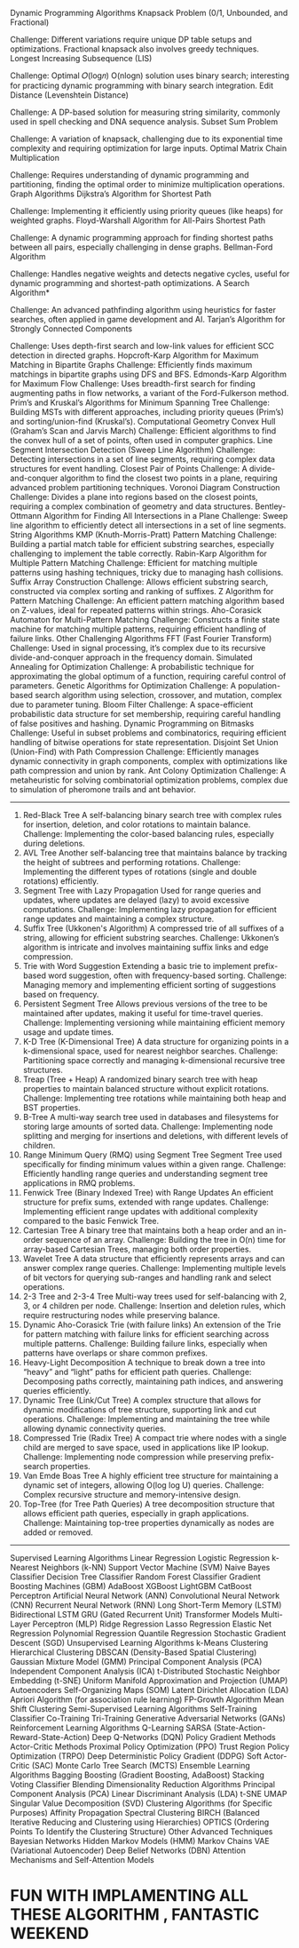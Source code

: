 Dynamic Programming Algorithms
Knapsack Problem (0/1, Unbounded, and Fractional)

Challenge: Different variations require unique DP table setups and optimizations. Fractional knapsack also involves greedy techniques.
Longest Increasing Subsequence (LIS)

Challenge: Optimal 𝑂(log𝑛)
O(nlogn) solution uses binary search; interesting for practicing dynamic programming with binary search integration.
Edit Distance (Levenshtein Distance)

Challenge: A DP-based solution for measuring string similarity, commonly used in spell checking and DNA sequence analysis.
Subset Sum Problem

Challenge: A variation of knapsack, challenging due to its exponential time complexity and requiring optimization for large inputs.
Optimal Matrix Chain Multiplication

Challenge: Requires understanding of dynamic programming and partitioning, finding the optimal order to minimize multiplication operations.
Graph Algorithms
Dijkstra’s Algorithm for Shortest Path

Challenge: Implementing it efficiently using priority queues (like heaps) for weighted graphs.
Floyd-Warshall Algorithm for All-Pairs Shortest Path

Challenge: A dynamic programming approach for finding shortest paths between all pairs, especially challenging in dense graphs.
Bellman-Ford Algorithm

Challenge: Handles negative weights and detects negative cycles, useful for dynamic programming and shortest-path optimizations.
A Search Algorithm*

Challenge: An advanced pathfinding algorithm using heuristics for faster searches, often applied in game development and AI.
Tarjan’s Algorithm for Strongly Connected Components

Challenge: Uses depth-first search and low-link values for efficient SCC detection in directed graphs.
Hopcroft-Karp Algorithm for Maximum Matching in Bipartite Graphs
Challenge: Efficiently finds maximum matchings in bipartite graphs using DFS and BFS.
Edmonds-Karp Algorithm for Maximum Flow
Challenge: Uses breadth-first search for finding augmenting paths in flow networks, a variant of the Ford-Fulkerson method.
Prim’s and Kruskal’s Algorithms for Minimum Spanning Tree
Challenge: Building MSTs with different approaches, including priority queues (Prim’s) and sorting/union-find (Kruskal’s).
Computational Geometry
Convex Hull (Graham’s Scan and Jarvis March)
Challenge: Efficient algorithms to find the convex hull of a set of points, often used in computer graphics.
Line Segment Intersection Detection (Sweep Line Algorithm)
Challenge: Detecting intersections in a set of line segments, requiring complex data structures for event handling.
Closest Pair of Points
Challenge: A divide-and-conquer algorithm to find the closest two points in a plane, requiring advanced problem partitioning techniques.
Voronoi Diagram Construction
Challenge: Divides a plane into regions based on the closest points, requiring a complex combination of geometry and data structures.
Bentley-Ottmann Algorithm for Finding All Intersections in a Plane
Challenge: Sweep line algorithm to efficiently detect all intersections in a set of line segments.
String Algorithms
KMP (Knuth-Morris-Pratt) Pattern Matching
Challenge: Building a partial match table for efficient substring searches, especially challenging to implement the table correctly.
Rabin-Karp Algorithm for Multiple Pattern Matching
Challenge: Efficient for matching multiple patterns using hashing techniques, tricky due to managing hash collisions.
Suffix Array Construction
Challenge: Allows efficient substring search, constructed via complex sorting and ranking of suffixes.
Z Algorithm for Pattern Matching
Challenge: An efficient pattern matching algorithm based on Z-values, ideal for repeated patterns within strings.
Aho-Corasick Automaton for Multi-Pattern Matching
Challenge: Constructs a finite state machine for matching multiple patterns, requiring efficient handling of failure links.
Other Challenging Algorithms
FFT (Fast Fourier Transform)
Challenge: Used in signal processing, it’s complex due to its recursive divide-and-conquer approach in the frequency domain.
Simulated Annealing for Optimization
Challenge: A probabilistic technique for approximating the global optimum of a function, requiring careful control of parameters.
Genetic Algorithms for Optimization
Challenge: A population-based search algorithm using selection, crossover, and mutation, complex due to parameter tuning.
Bloom Filter
Challenge: A space-efficient probabilistic data structure for set membership, requiring careful handling of false positives and hashing.
Dynamic Programming on Bitmasks
Challenge: Useful in subset problems and combinatorics, requiring efficient handling of bitwise operations for state representation.
Disjoint Set Union (Union-Find) with Path Compression
Challenge: Efficiently manages dynamic connectivity in graph components, complex with optimizations like path compression and union by rank.
Ant Colony Optimization
Challenge: A metaheuristic for solving combinatorial optimization problems, complex due to simulation of pheromone trails and ant behavior.




-------------------------------------------------------------------
1. Red-Black Tree
A self-balancing binary search tree with complex rules for insertion, deletion, and color rotations to maintain balance.
Challenge: Implementing the color-based balancing rules, especially during deletions.
2. AVL Tree
Another self-balancing tree that maintains balance by tracking the height of subtrees and performing rotations.
Challenge: Implementing the different types of rotations (single and double rotations) efficiently.
3. Segment Tree with Lazy Propagation
Used for range queries and updates, where updates are delayed (lazy) to avoid excessive computations.
Challenge: Implementing lazy propagation for efficient range updates and maintaining a complex structure.
4. Suffix Tree (Ukkonen's Algorithm)
A compressed trie of all suffixes of a string, allowing for efficient substring searches.
Challenge: Ukkonen’s algorithm is intricate and involves maintaining suffix links and edge compression.
5. Trie with Word Suggestion
Extending a basic trie to implement prefix-based word suggestion, often with frequency-based sorting.
Challenge: Managing memory and implementing efficient sorting of suggestions based on frequency.
6. Persistent Segment Tree
Allows previous versions of the tree to be maintained after updates, making it useful for time-travel queries.
Challenge: Implementing versioning while maintaining efficient memory usage and update times.
7. K-D Tree (K-Dimensional Tree)
A data structure for organizing points in a k-dimensional space, used for nearest neighbor searches.
Challenge: Partitioning space correctly and managing k-dimensional recursive tree structures.
8. Treap (Tree + Heap)
A randomized binary search tree with heap properties to maintain balanced structure without explicit rotations.
Challenge: Implementing tree rotations while maintaining both heap and BST properties.
9. B-Tree
A multi-way search tree used in databases and filesystems for storing large amounts of sorted data.
Challenge: Implementing node splitting and merging for insertions and deletions, with different levels of children.
10. Range Minimum Query (RMQ) using Segment Tree
Segment Tree used specifically for finding minimum values within a given range.
Challenge: Efficiently handling range queries and understanding segment tree applications in RMQ problems.
11. Fenwick Tree (Binary Indexed Tree) with Range Updates
An efficient structure for prefix sums, extended with range updates.
Challenge: Implementing efficient range updates with additional complexity compared to the basic Fenwick Tree.
12. Cartesian Tree
A binary tree that maintains both a heap order and an in-order sequence of an array.
Challenge: Building the tree in O(n) time for array-based Cartesian Trees, managing both order properties.
13. Wavelet Tree
A data structure that efficiently represents arrays and can answer complex range queries.
Challenge: Implementing multiple levels of bit vectors for querying sub-ranges and handling rank and select operations.
14. 2-3 Tree and 2-3-4 Tree
Multi-way trees used for self-balancing with 2, 3, or 4 children per node.
Challenge: Insertion and deletion rules, which require restructuring nodes while preserving balance.
15. Dynamic Aho-Corasick Trie (with failure links)
An extension of the Trie for pattern matching with failure links for efficient searching across multiple patterns.
Challenge: Building failure links, especially when patterns have overlaps or share common prefixes.
16. Heavy-Light Decomposition
A technique to break down a tree into “heavy” and “light” paths for efficient path queries.
Challenge: Decomposing paths correctly, maintaining path indices, and answering queries efficiently.
17. Dynamic Tree (Link/Cut Tree)
A complex structure that allows for dynamic modifications of tree structure, supporting link and cut operations.
Challenge: Implementing and maintaining the tree while allowing dynamic connectivity queries.
18. Compressed Trie (Radix Tree)
A compact trie where nodes with a single child are merged to save space, used in applications like IP lookup.
Challenge: Implementing node compression while preserving prefix-search properties.
19. Van Emde Boas Tree
A highly efficient tree structure for maintaining a dynamic set of integers, allowing O(log log U) queries.
Challenge: Complex recursive structure and memory-intensive design.
20. Top-Tree (for Tree Path Queries)
A tree decomposition structure that allows efficient path queries, especially in graph applications.
Challenge: Maintaining top-tree properties dynamically as nodes are added or removed.







-----------------------------------------------------------------------

Supervised Learning Algorithms
Linear Regression
Logistic Regression
k-Nearest Neighbors (k-NN)
Support Vector Machine (SVM)
Naive Bayes Classifier
Decision Tree Classifier
Random Forest Classifier
Gradient Boosting Machines (GBM)
AdaBoost
XGBoost
LightGBM
CatBoost
Perceptron
Artificial Neural Network (ANN)
Convolutional Neural Network (CNN)
Recurrent Neural Network (RNN)
Long Short-Term Memory (LSTM)
Bidirectional LSTM
GRU (Gated Recurrent Unit)
Transformer Models
Multi-Layer Perceptron (MLP)
Ridge Regression
Lasso Regression
Elastic Net Regression
Polynomial Regression
Quantile Regression
Stochastic Gradient Descent (SGD)
Unsupervised Learning Algorithms
k-Means Clustering
Hierarchical Clustering
DBSCAN (Density-Based Spatial Clustering)
Gaussian Mixture Model (GMM)
Principal Component Analysis (PCA)
Independent Component Analysis (ICA)
t-Distributed Stochastic Neighbor Embedding (t-SNE)
Uniform Manifold Approximation and Projection (UMAP)
Autoencoders
Self-Organizing Maps (SOM)
Latent Dirichlet Allocation (LDA)
Apriori Algorithm (for association rule learning)
FP-Growth Algorithm
Mean Shift Clustering
Semi-Supervised Learning Algorithms
Self-Training Classifier
Co-Training
Tri-Training
Generative Adversarial Networks (GANs)
Reinforcement Learning Algorithms
Q-Learning
SARSA (State-Action-Reward-State-Action)
Deep Q-Networks (DQN)
Policy Gradient Methods
Actor-Critic Methods
Proximal Policy Optimization (PPO)
Trust Region Policy Optimization (TRPO)
Deep Deterministic Policy Gradient (DDPG)
Soft Actor-Critic (SAC)
Monte Carlo Tree Search (MCTS)
Ensemble Learning Algorithms
Bagging
Boosting (Gradient Boosting, AdaBoost)
Stacking
Voting Classifier
Blending
Dimensionality Reduction Algorithms
Principal Component Analysis (PCA)
Linear Discriminant Analysis (LDA)
t-SNE
UMAP
Singular Value Decomposition (SVD)
Clustering Algorithms (for Specific Purposes)
Affinity Propagation
Spectral Clustering
BIRCH (Balanced Iterative Reducing and Clustering using Hierarchies)
OPTICS (Ordering Points To Identify the Clustering Structure)
Other Advanced Techniques
Bayesian Networks
Hidden Markov Models (HMM)
Markov Chains
VAE (Variational Autoencoder)
Deep Belief Networks (DBN)
Attention Mechanisms and Self-Attention Models



# FUN WITH IMPLAMENTING ALL THESE ALGORITHM , FANTASTIC WEEKEND  

